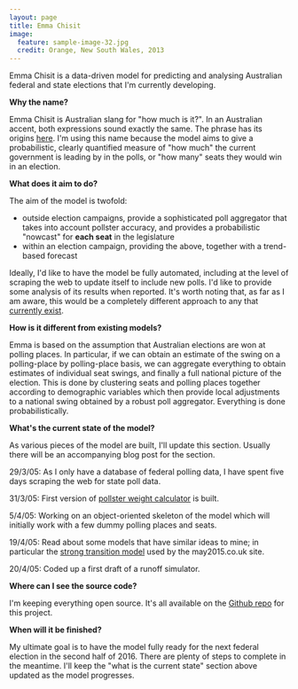 ```yaml
---
layout: page
title: Emma Chisit
image:
  feature: sample-image-32.jpg
  credit: Orange, New South Wales, 2013
---
```


Emma Chisit is a data-driven model for predicting and analysing Australian federal and state elections that I'm currently developing. 

**Why the name?**

Emma Chisit is Australian slang for "how much is it?". In an Australian accent, both expressions sound exactly the same. The phrase has its origins <a href="http://en.wikipedia.org/wiki/Monica_Dickens" target = "_blank">here</a>. I'm using this name because the model aims to give a probabilistic, clearly quantified measure of "how much" the current government is leading by in the polls, or "how many" seats they would win in an election.   

**What does it aim to do?**

The aim of the model is twofold:

- outside election campaigns, provide a sophisticated poll aggregator that takes into account pollster accuracy, and provides a probabilistic "nowcast" for **each seat** in the legislature
- within an election campaign, providing the above, together with a trend-based forecast

Ideally, I'd like to have the model be fully automated, including at the level of scraping the web to update itself to include new polls. I'd like to provide some analysis of its results when reported. It's worth noting that, as far as I am aware, this would be a completely different approach to any that [currently exist](http://www.clintonboys.com/aus-election-model-5/). 

**How is it different from existing models?**

Emma is based on the assumption that Australian elections are won at polling places. In particular, if we can obtain an estimate of the swing on a polling-place by polling-place basis, we can aggregate everything to obtain estimates of individual seat swings, and finally a full national picture of the election. This is done by clustering seats and polling places together according to demographic variables which then provide local adjustments to a national swing obtained by a robust poll aggregator. Everything is done probabilistically. 

**What's the current state of the model?**

As various pieces of the model are built, I'll update this section. Usually there will be an accompanying blog post for the section. 

29/3/05: As I only have a database of federal polling data, I have spent five days scraping the web for state poll data.

31/3/05: First version of [pollster weight calculator](http://www.clintonboys.com/aus-election-model-7/) is built. 

5/4/05: Working on an object-oriented skeleton of the model which will initially work with a few dummy polling places and seats. 

19/4/05: Read about some models that have similar ideas to mine; in particular the [strong transition model](http://www.electoralcalculus.co.uk/strongmodel.html) used by the may2015.co.uk site. 

20/4/05: Coded up a first draft of a runoff simulator. 

**Where can I see the source code?**

I'm keeping everything open source. It's all available on the [Github repo](https://github.com/clintonboys/emma-chisit) for this project. 

**When will it be finished?**

My ultimate goal is to have the model fully ready for the next federal election in the second half of 2016. There are plenty of steps to complete in the meantime. I'll keep the "what is the current state" section above updated as the model progresses. 